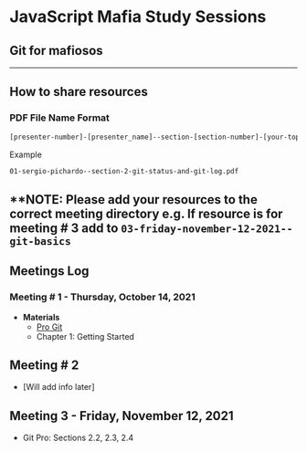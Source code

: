 # JavaScript Mafia Study Sessions 

## Git for mafiosos

--- 

## How to share resources 

### PDF File Name Format
```sh
[presenter-number]-[presenter_name]--section-[section-number]-[your-topics-here].pdf
```
Example  
```sh
01-sergio-pichardo--section-2-git-status-and-git-log.pdf 
```
**NOTE: Please add your resources to the correct meeting directory
e.g. If resource is for meeting # 3 add to `03-friday-november-12-2021--git-basics`
---

## Meetings Log 

### Meeting # 1 - Thursday, October 14, 2021
- **Materials**
    - [Pro Git](https://git-scm.com/book/en/v2)
    - Chapter 1: Getting Started


## Meeting # 2
- [Will add info later]


## Meeting 3 - Friday, November 12, 2021
- Git Pro: Sections 2.2, 2.3, 2.4



